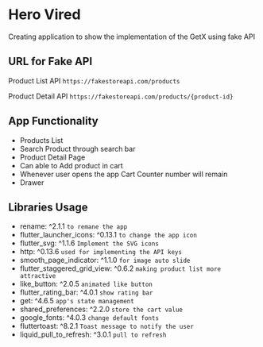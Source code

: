 # Hero Vired
Creating application to show the implementation of the GetX using fake API

## URL for Fake API

Product List API
`https://fakestoreapi.com/products`

Product Detail API
`https://fakestoreapi.com/products/{product-id}`

## App Functionality

- Products List
- Search Product through search bar
- Product Detail Page
- Can able to Add product in cart
- Whenever user opens the app Cart Counter number will remain
- Drawer

## Libraries Usage
- rename: ^2.1.1  `to remane the app`
- flutter_launcher_icons: ^0.13.1  `to change the app icon`
- flutter_svg: ^1.1.6  `Implement the SVG icons`
- http: ^0.13.6  `used for implementing the API keys`
- smooth_page_indicator: ^1.1.0  `for image auto slide`
- flutter_staggered_grid_view: ^0.6.2  `making product list more attractive`
- like_button: ^2.0.5  `animated like button`
- flutter_rating_bar: ^4.0.1  `show rating bar`
- get: ^4.6.5  `app's state management`
- shared_preferences: ^2.2.0  `store the cart value`
- google_fonts: ^4.0.3  `change default fonts`
- fluttertoast: ^8.2.1  `Toast message to notify the user`
- liquid_pull_to_refresh: ^3.0.1  `pull to refresh`
